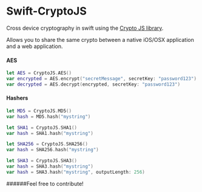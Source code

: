 # Swift-CryptoJS
Cross device cryptography in swift using the [Crypto JS library](https://code.google.com/p/crypto-js/).

Allows you to share the same crypto between a native iOS/OSX application and a web application.

#### AES

```swift
let AES = CryptoJS.AES()
var encrypted = AES.encrypt("secretMessage", secretKey: "password123")
var decrypted = AES.decrypt(encrypted, secretKey: "password123")
```

#### Hashers

```swift
let MD5 = CryptoJS.MD5()
var hash = MD5.hash("mystring")

let SHA1 = CryptoJS.SHA1()
var hash = SHA1.hash("mystring")

let SHA256 = CryptoJS.SHA256()
var hash = SHA256.hash("mystring")

let SHA3 = CryptoJS.SHA3()
var hash = SHA3.hash("mystring")
var hash = SHA3.hash("mystring", outputLength: 256)
```

######Feel free to contribute!

